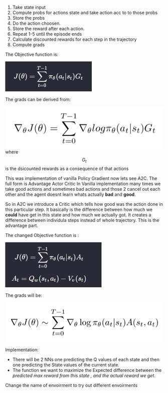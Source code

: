 1) Take state input
2) Compute probs for actions state and take action acc to to those probs
3) Store the probs
4) Do the action choosen.
5) Store the reward after each action.
6) Repeat 1-5 until the episode ends
7) Calculate discounted rewards for each step in the trajectory
8) Compute grads

The Objective function is:

 ![img_3.png](img_3.png)

The grads can be derived from:

![img.png](img.png)
   where $$G_t$$ is the dsicounted rewards as a consequence of that actions
   
This was implementation of vanilla Policy Gradient now lets see A2C.
The full form is Advantage Actor Critic
In Vanilla implementation many times we take good actions and sometimes bad actions and those 2 cancel out each other and the agent doesnt learn whats actually **bad** and **good**.

So in A2C we introduce a Critic which tells how good was the action done in this particular step.
It basically is the difference between how much we **could** have get in this state and how much we actually got. It creates a difference between individula steps instead of whole trajectory.
This is the advantage part.

The changed Objective function is :

![img_2.png](img_2.png)

The grads will be:

![img_4.png](img_4.png)

Implementation:
- There will be 2 NNs one predicting the Q values of each state and then one predicting the State values of the current state.
- The function we want to maximize the Expected difference between the _predicted max reward from this state_ _, and the actual reward we get_.

Change the name of envoirment to try out different envoirments